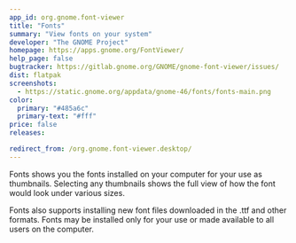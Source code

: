 ```yaml
---
app_id: org.gnome.font-viewer
title: "Fonts"
summary: "View fonts on your system"
developer: "The GNOME Project"
homepage: https://apps.gnome.org/FontViewer/
help_page: false
bugtracker: https://gitlab.gnome.org/GNOME/gnome-font-viewer/issues/
dist: flatpak
screenshots:
  - https://static.gnome.org/appdata/gnome-46/fonts/fonts-main.png
color:
  primary: "#485a6c"
  primary-text: "#fff"
price: false
releases:

redirect_from: /org.gnome.font-viewer.desktop/
---
```


<p>
      Fonts shows you the fonts installed on your computer for your use as
      thumbnails.
      Selecting any thumbnails shows the full view of how the font would look under
      various sizes.
    </p>
<p>
      Fonts also supports installing new font files downloaded in the .ttf
      and other formats.
      Fonts may be installed only for your use or made available to all users on the computer.
    </p>